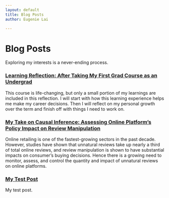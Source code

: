 ```yaml
---
layout: default
title: Blog Posts
author: Eugenie Lai

---
```


# Blog Posts

Exploring my interests is a never-ending process.

### [Learning Reflection: After Taking My First Grad Course as an Undergrad](posts/learnings.html)
This course is life-changing, but only a small portion of my learnings are included in this reflection. I will start with how this learning experience helps me make my career decisions. Then I will reflect on my personal growth over the term and finish off with things I need to work on.

### [My Take on Causal Inference: Assessing Online Platform’s Policy Impact on Review Manipulation](posts/test-post.html)
Online retailing is one of the fastest-growing sectors in the past decade. However, studies have shown that unnatural reviews take up nearly a third of total online reviews, and review manipulation is shown to have substantial impacts on consumer’s buying decisions. Hence there is a growing need to monitor, assess, and control the quantity and impact of unnatural reviews on online platforms.

### [My Test Post](posts/test-post.html)
My test post.
